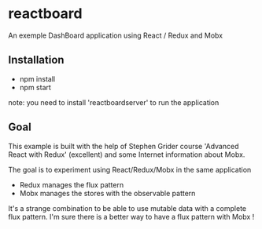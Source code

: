 # reactboard
An exemple DashBoard application using React / Redux and Mobx

## Installation
* npm install
* npm start

note: you need to install 'reactboardserver' to run the application

## Goal

This example is built with the help of Stephen Grider course 'Advanced React with Redux' (excellent) and some Internet information about Mobx.

The goal is to experiment using React/Redux/Mobx in the same application
* Redux manages the flux pattern
* Mobx manages the stores with the observable pattern

It's a strange combination to be able to use mutable data with a complete flux pattern. I'm sure there is a better way to have a flux pattern with Mobx !








